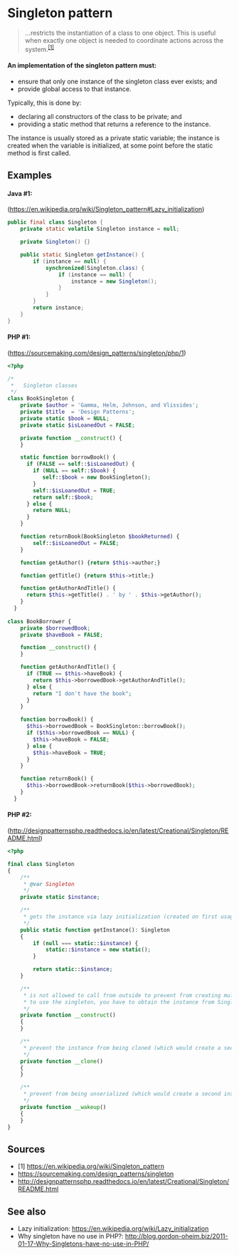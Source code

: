 # Singleton pattern
> ...restricts the instantiation of a class to one object. This is useful when exactly one object is needed to coordinate actions across the system.<sup>[[1]](#sources)</sup>

#### An implementation of the singleton pattern must:
- ensure that only one instance of the singleton class ever exists; and
- provide global access to that instance.

Typically, this is done by:
- declaring all constructors of the class to be private; and
- providing a static method that returns a reference to the instance.

The instance is usually stored as a private static variable; the instance is created when the variable is initialized, at some point before the static method is first called.

## Examples
#### Java #1:
(https://en.wikipedia.org/wiki/Singleton_pattern#Lazy_initialization)
```java
public final class Singleton {
    private static volatile Singleton instance = null;

    private Singleton() {}

    public static Singleton getInstance() {
        if (instance == null) {
            synchronized(Singleton.class) {
                if (instance == null) {
                    instance = new Singleton();
                }
            }
        }
        return instance;
    }
}
```
#### PHP #1:
(https://sourcemaking.com/design_patterns/singleton/php/1)
```php
<?php

/*
 *   Singleton classes
 */
class BookSingleton {
    private $author = 'Gamma, Helm, Johnson, and Vlissides';
    private $title  = 'Design Patterns';
    private static $book = NULL;
    private static $isLoanedOut = FALSE;

    private function __construct() {
    }

    static function borrowBook() {
      if (FALSE == self::$isLoanedOut) {
        if (NULL == self::$book) {
           self::$book = new BookSingleton();
        }
        self::$isLoanedOut = TRUE;
        return self::$book;
      } else {
        return NULL;
      }
    }

    function returnBook(BookSingleton $bookReturned) {
        self::$isLoanedOut = FALSE;
    }

    function getAuthor() {return $this->author;}

    function getTitle() {return $this->title;}

    function getAuthorAndTitle() {
      return $this->getTitle() . ' by ' . $this->getAuthor();
    }
  }
 
class BookBorrower {
    private $borrowedBook;
    private $haveBook = FALSE;

    function __construct() {
    }

    function getAuthorAndTitle() {
      if (TRUE == $this->haveBook) {
        return $this->borrowedBook->getAuthorAndTitle();
      } else {
        return "I don't have the book";
      }
    }

    function borrowBook() {
      $this->borrowedBook = BookSingleton::borrowBook();
      if ($this->borrowedBook == NULL) {
        $this->haveBook = FALSE;
      } else {
        $this->haveBook = TRUE;
      }
    }

    function returnBook() {
      $this->borrowedBook->returnBook($this->borrowedBook);
    }
  }
 ```
#### PHP #2:
(http://designpatternsphp.readthedocs.io/en/latest/Creational/Singleton/README.html)
```php
<?php

final class Singleton
{
    /**
     * @var Singleton
     */
    private static $instance;

    /**
     * gets the instance via lazy initialization (created on first usage)
     */
    public static function getInstance(): Singleton
    {
        if (null === static::$instance) {
            static::$instance = new static();
        }

        return static::$instance;
    }

    /**
     * is not allowed to call from outside to prevent from creating multiple instances,
     * to use the singleton, you have to obtain the instance from Singleton::getInstance() instead
     */
    private function __construct()
    {
    }

    /**
     * prevent the instance from being cloned (which would create a second instance of it)
     */
    private function __clone()
    {
    }

    /**
     * prevent from being unserialized (which would create a second instance of it)
     */
    private function __wakeup()
    {
    }
}
```

## Sources
- [1] https://en.wikipedia.org/wiki/Singleton_pattern  
- https://sourcemaking.com/design_patterns/singleton
- http://designpatternsphp.readthedocs.io/en/latest/Creational/Singleton/README.html

## See also
- Lazy initialization: https://en.wikipedia.org/wiki/Lazy_initialization
- Why singleton have no use in PHP?: http://blog.gordon-oheim.biz/2011-01-17-Why-Singletons-have-no-use-in-PHP/
